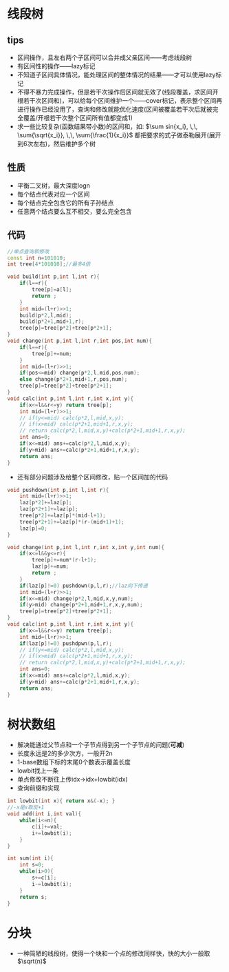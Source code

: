 # 线段树
## tips
- 区间操作，且左右两个子区间可以合并成父亲区间——考虑线段树
- 有区间性的操作——lazy标记
- 不知道子区间具体情况，能处理区间的整体情况的结果——才可以使用lazy标记
- 不得不暴力完成操作，但是若干次操作后区间就无效了(线段覆盖，求区间开根若干次区间和)，可以给每个区间维护一个——cover标记，表示整个区间再进行操作已经没用了，查询和修改就能优化速度(区间被覆盖若干次后就被完全覆盖/开根若干次整个区间所有值都变成1)
- 求一些比较复杂(函数结果带小数)的区间和，如: $\sum sin{x_i}, \,\, \sum{\sqrt{x_i}}, \,\, \sum{\frac{1}{x_i}}$ 都把要求的式子做泰勒展开(展开到6次左右)，然后维护多个树
## 性质
- 平衡二叉树，最大深度logn
- 每个结点代表对应一个区间
- 每个结点完全包含它的所有子孙结点
- 任意两个结点要么互不相交，要么完全包含
## 代码
```cpp
//单点查询和修改
const int n=101010;
int tree[4*101010];//最多4倍

void build(int p,int l,int r){
    if(l==r){
        tree[p]=a[l];
        return ;
    }
    int mid=(l+r)>>1;
    build(p*2,l,mid);
    build(p*2+1,mid+1,r);
    tree[p]=tree[p*2]+tree[p*2+1];
}
void change(int p,int l,int r,int pos,int num){
    if(l==r){
        tree[p]+=num;
    }
    int mid=(l+r)>>1;
    if(pos<=mid) change(p*2,l,mid,pos,num);
    else change(p*2+1,mid+1,r,pos,num);
    tree[p]=tree[p*2]+tree[p*2+1];
}
void calc(int p,int l,int r,int x,int y){
    if(x<=l&&r<=y) return tree[p];
    int mid=(l+r)>>1;
    // if(y<=mid) calc(p*2,l,mid,x,y);
    // if(x>mid) calc(p*2+1,mid+1,r,x,y);
    // return calc(p*2,l,mid,x,y)+calc(p*2+1,mid+1,r,x,y);
    int ans=0;
    if(x<=mid) ans+=calc(p*2,l,mid,x,y);
    if(y>mid) ans+=calc(p*2+1,mid+1,r,x,y);
    return ans;
}
```
- 还有部分问题涉及给整个区间修改，贴一个区间加的代码
```cpp
void pushdown(int p,int l,int r){
    int mid=(l+r)>>1;
    laz[p*2]+=laz[p];
    laz[p*2+1]+=laz[p];
    tree[p*2]+=laz[p]*(mid-l+1);
    tree[p*2+1]+=laz[p]*(r-(mid+1)+1);
    laz[p]=0;
}

void change(int p,int l,int r,int x,int y,int num){
    if(x<=l&&y<=r){
        tree[p]+=num*(r-l+1);
        laz[p]+=num;
        return ;
    }
    if(laz[p]!=0) pushdown(p,l,r);//laz向下传递
    int mid=(l+r)>>1;
    if(x<=mid) change(p*2,l,mid,x,y,num);
    if(y>mid) change(p*2+1,mid+1,r,x,y,num);
    tree[p]=tree[p*2]+tree[p*2+1];
}
void calc(int p,int l,int r,int x,int y){
    if(x<=l&&r<=y) return tree[p];
    int mid=(l+r)>>1;
    if(laz[p]!=0) pushdpwn(p,l,r);
    // if(y<=mid) calc(p*2,l,mid,x,y);
    // if(x>mid) calc(p*2+1,mid+1,r,x,y);
    // return calc(p*2,l,mid,x,y)+calc(p*2+1,mid+1,r,x,y);
    int ans=0;
    if(x<=mid) ans+=calc(p*2,l,mid,x,y);
    if(y>mid) ans+=calc(p*2+1,mid+1,r,x,y);
    return ans;
}
```

# 树状数组
- 解决能通过父节点和一个子节点得到另一个子节点的问题(**可减**)
- 长度永远是2的多少次方，一般开2n
- 1-base数组下标的末尾0个数表示覆盖长度
- lowbit找上一条
- 单点修改不断往上传idx->idx+lowbit(idx)
- 查询前缀和实现
```cpp
int lowbit(int x){ return x&(-x); }
//-x是x取反+1
void add(int i,int val){
    while(i<=n){
        c[i]+=val;
        i+=lowbit(i);
    }
}

int sum(int i){
    int s=0;
    while(i>0){
        s+=c[i];
        i-=lowbit(i);
    }
    return s;
}
``` 
# 分块
- 一种简陋的线段树，使得一个块和一个点的修改同样快，快的大小一般取 $\sqrt(n)$